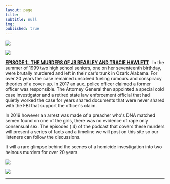 ```yaml
---
layout: page
title: 
subtitle: null
img: 
published: true
---
```


 <img src="https://jonbcarroll.s3.us-east-2.amazonaws.com/podwebcover.jpg">

 <p>
 
 <img src="https://jonbcarroll.s3.us-east-2.amazonaws.com/episode-cover.jpg">
 
 <P><strong><a href="https://anchor.fm/jonkalev/episodes/Episode-1---The-Murders-of-J-B--Beasley-and-Tracie-Hawlett-e9alvt/a-a13nssg">EPISODE 1:&nbsp; THE MURDERS OF JB BEASLEY AND TRACIE HAWLETT</a> </strong>&nbsp; In the summer of 1999 two high school seniors, one on her seventeenth birthday, were brutally murdered and left in their car's trunk in Ozark Alabama. For over 20 years the case remained unsolved fueling rumours and conspiracy theories of a cover-up. In 2017 an aux. police officer claimed a former officer was responsible. The Attorney General then appointed a special cold case investigator and a retired state law enforcement official that had quietly worked the case for years shared documents that were never shared with the FBI that support the officer's claim. 
 <P>In 2019 however an arrest was made of a preacher who's DNA matched semen found on one of the girls, there was no evidence of rape only consensual sex. The episodes ( 4) of the podcast that covers these murders will present a series of facts and a timeline we will post on this site so our listeners can follow the discussions.
  <p>
  It will a rare glimpse behind the scenes of a homicide investigation into two heinous murders for over 20 years.
  <p>
<img src="https://jonbcarroll.s3.us-east-2.amazonaws.com/book-2.jpg">
 <p>
  <img src="https://jonbcarroll.s3.us-east-2.amazonaws.com/book-3.jpg">
   <hr>
   <br  />
<p>
</p>

  <br  />
